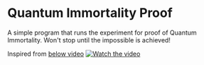 # Quantum Immortality Proof
A simple program that runs the experiment for proof of Quantum Immortality.
Won't stop until the impossible is achieved!


Inspired from [below video](https://youtu.be/7wK4peez9zE)
[![Watch the video](https://img.youtube.com/vi/7wK4peez9zE/maxresdefault.jpg)](https://youtu.be/7wK4peez9zE)
